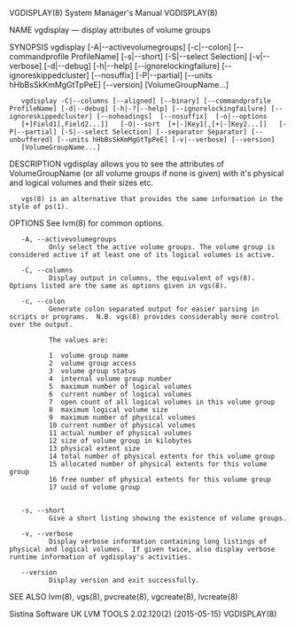 VGDISPLAY(8)                                                                               System Manager's Manual                                                                               VGDISPLAY(8)



NAME
       vgdisplay — display attributes of volume groups

SYNOPSIS
       vgdisplay   [-A|--activevolumegroups]   [-c|--colon]   [--commandprofile   ProfileName]   [-s|--short]   [-S|--select  Selection]  [-v|--verbose]  [-d|--debug]  [-h|--help]  [--ignorelockingfailure]
       [--ignoreskippedcluster] [--nosuffix] [-P|--partial] [--units hHbBsSkKmMgGtTpPeE] [--version] [VolumeGroupName...]

       vgdisplay -C|--columns [--aligned] [--binary] [--commandprofile ProfileName] [-d|--debug] [-h|-?|--help] [--ignorelockingfailure] [--ignoreskippedcluster] [--noheadings]  [--nosuffix]  [-o|--options
       [+]Field1[,Field2...]]   [-O|--sort  [+|-]Key1[,[+|-]Key2...]]   [-P|--partial] [-S|--select Selection] [--separator Separator] [--unbuffered] [--units hHbBsSkKmMgGtTpPeE] [-v|--verbose] [--version]
       [VolumeGroupName...]

DESCRIPTION
       vgdisplay allows you to see the attributes of VolumeGroupName (or all volume groups if none is given) with it's physical and logical volumes and their sizes etc.

       vgs(8) is an alternative that provides the same information in the style of ps(1).

OPTIONS
       See lvm(8) for common options.

       -A, --activevolumegroups
              Only select the active volume groups. The volume group is considered active if at least one of its logical volumes is active.

       -C, --columns
              Display output in columns, the equivalent of vgs(8).  Options listed are the same as options given in vgs(8).

       -c, --colon
              Generate colon separated output for easier parsing in scripts or programs.  N.B. vgs(8) provides considerably more control over the output.

              The values are:

              1  volume group name
              2  volume group access
              3  volume group status
              4  internal volume group number
              5  maximum number of logical volumes
              6  current number of logical volumes
              7  open count of all logical volumes in this volume group
              8  maximum logical volume size
              9  maximum number of physical volumes
              10 current number of physical volumes
              11 actual number of physical volumes
              12 size of volume group in kilobytes
              13 physical extent size
              14 total number of physical extents for this volume group
              15 allocated number of physical extents for this volume group
              16 free number of physical extents for this volume group
              17 uuid of volume group


       -s, --short
              Give a short listing showing the existence of volume groups.

       -v, --verbose
              Display verbose information containing long listings of physical and logical volumes.  If given twice, also display verbose runtime information of vgdisplay's activities.

       --version
              Display version and exit successfully.

SEE ALSO
       lvm(8), vgs(8), pvcreate(8), vgcreate(8), lvcreate(8)



Sistina Software UK                                                                   LVM TOOLS 2.02.120(2) (2015-05-15)                                                                         VGDISPLAY(8)
